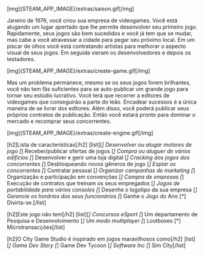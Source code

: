 [img]{STEAM_APP_IMAGE}/extras/saison.gif[/img]

Janeiro de 1976, você criou sua empresa de videogames. Você está alugando um lugar apertado que lhe permite desenvolver seu primeiro jogo. Rapidamente, seus jogos são bem sucedidos e você já tem que se mudar, mas cabe a você atravessar a cidade para pegar seu próximo local. Em um piscar de olhos você está contratando artistas para melhorar o aspecto visual de seus jogos. Em seguida vieram os desenvolvedores e depois os testadores.

[img]{STEAM_APP_IMAGE}/extras/create-game.gif[/img]

Mas um problema permanece, mesmo se os seus jogos forem brilhantes, você não tem fãs suficientes para se auto-publicar um grande jogo para tornar seu estúdio lucrativo. Você terá que recorrer a editores de videogames que conseguirão a parte do leão. Encadear sucessos é a única maneira de se livrar dos editores. Além disso, você poderá publicar seus próprios contratos de publicação. Então você estará pronto para dominar o mercado e recomprar seus concorrentes.

[img]{STEAM_APP_IMAGE}/extras/create-engine.gif[/img]

[h2]Lista de características[/h2]
[list][*] Desenvolver ou alugar motores de jogo
[*] Receber/publicar ofertas de jogos
[*] Compra ou aluguer de vários edifícios
[*] Desenvolver e gerir uma loja digital
[*] Cracking dos jogos dos concorrentes
[*] Desbloqueando novos gêneros de jogo
[*] Espiar os concorrentes
[*] Contratar pessoal
[*] Organizar campanhas de marketing
[*] Organização e participação em convenções
[*] Compra de empresas
[*] Execução de contratos que treinam os seus empregados
[*] Jogos de portabilidade para vários consoles
[*] Desenhe o logotipo da sua empresa
[*] Gerencie os horários dos seus funcionários
[*] Ganhe o Jogo do Ano
[*] Divirta-se.[/list]

[h2]Este jogo não tem[/h2]
[list][*] Concursos eSport
[*] Um departamento de Pesquisa e Desenvolvimento
[*] Um modo multiplayer
[*] Lootboxes
[*] Microtransacções[/list]

[h2]O City Game Studio é inspirado em jogos maravilhosos como[/h2]
[list][*] Game Dev Story
[*] Game Dev Tycoon
[*] Software Inc
[*] Sim City[/list]